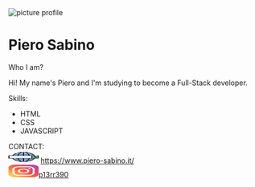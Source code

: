<img src="https://i.ibb.co/KKnc3X6/Picture-profile-2.jpg"  alt="picture profile" width="200px" height="220px" border-radius="50%" >
<h1  font-size="75px">Piero Sabino</h1>

<p >Who I am?</p>
<p >Hi! My name's Piero and I'm studying to become a Full-Stack developer.</p>

Skills:
- HTML
- CSS 
- JAVASCRIPT



CONTACT:<br/>
<img src="/img/web-search-engine.svg" width="60px" height="25px">  https://www.piero-sabino.it/<br/>
<img src="/img/instagram.svg" width="60px" height="25px"><a href="https://www.instagram.com/p13rr390/">p13rr390</a>   <br/>
